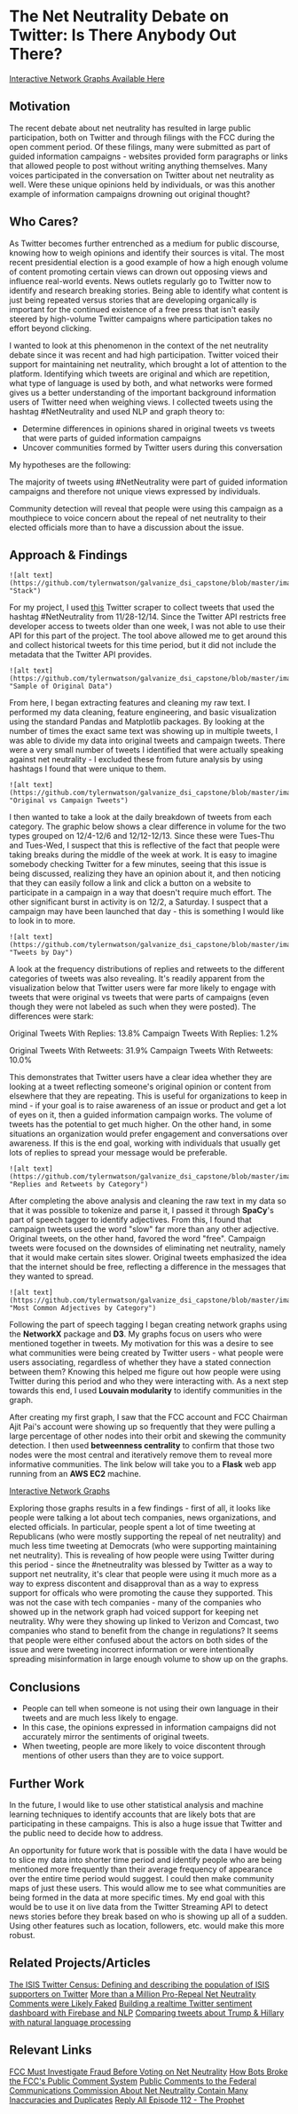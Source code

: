 # The Net Neutrality Debate on Twitter: Is There Anybody Out There?

[Interactive Network Graphs Available Here](http://18.221.173.186/)

## Motivation

The recent debate about net neutrality has resulted in large public participation, both on Twitter and through filings with the FCC during the open comment period. Of these filings, many were submitted as part of guided information campaigns - websites provided form paragraphs or links that allowed people to post without writing anything themselves. Many voices participated in the conversation on Twitter about net neutrality as well. Were these unique opinions held by individuals, or was this another example of information campaigns drowning out original thought? 

## Who Cares?

As Twitter becomes further entrenched as a medium for public discourse, knowing how to weigh opinions and identify their sources is vital. The most recent presidential election is a good example of how a high enough volume of content promoting certain views can drown out opposing views and influence real-world events. News outlets regularly go to Twitter now to identify and research breaking stories. Being able to identify what content is just being repeated versus stories that are developing organically is important for the continued existence of a free press that isn't easily steered by high-volume Twitter campaigns where participation takes no effort beyond clicking. 

I wanted to look at this phenomenon in the context of the net neutrality debate since it was recent and had high participation. Twitter voiced their support for maintaining net neutrality, which brought a lot of attention to the platform. Identifying which tweets are original and which are repetition, what type of language is used by both, and what networks were formed gives us a better understanding of the important background information users of Twitter need when weighing views. I collected tweets using the hashtag #NetNeutrality and used NLP and graph theory to:
* Determine differences in opinions shared in original tweets vs tweets that were parts of guided information campaigns
* Uncover communities formed by Twitter users during this conversation

My hypotheses are the following:

The majority of tweets using #NetNeutrality were part of guided information campaigns and therefore not unique views expressed by individuals.

Community detection will reveal that people were using this campaign as a mouthpiece to voice concern about the repeal of net neutrality to their elected officials more than to have a discussion about the issue.

## Approach & Findings

    ![alt text](https://github.com/tylernwatson/galvanize_dsi_capstone/blob/master/images/stack.png "Stack")
    
For my project, I used [this](https://github.com/taspinar/twitterscraper) Twitter scraper to collect tweets that used the hashtag #NetNeutrality from 11/28-12/14. Since the Twitter API restricts free developer access to tweets older than one week, I was not able to use their API for this part of the project. The tool above allowed me to get around this and collect historical tweets for this time period, but it did not include the metadata that the Twitter API provides.

    ![alt text](https://github.com/tylernwatson/galvanize_dsi_capstone/blob/master/images/original_data_sample.png "Sample of Original Data")

From here, I began extracting features and cleaning my raw text. I performed my data cleaning, feature engineering, and basic visualization using the standard Pandas and Matplotlib packages. By looking at the number of times the exact same text was showing up in multiple tweets, I was able to divide my data into original tweets and campaign tweets. There were a very small number of tweets I identified that were actually speaking against net neutrality - I excluded these from future analysis by using hashtags I found that were unique to them.

    ![alt text](https://github.com/tylernwatson/galvanize_dsi_capstone/blob/master/images/original_vs_campaign.png "Original vs Campaign Tweets")

I then wanted to take a look at the daily breakdown of tweets from each category. The graphic below shows a clear difference in volume for the two types grouped on 12/4-12/6 and 12/12-12/13. Since these were Tues-Thu and Tues-Wed, I suspect that this is reflective of the fact that people were taking breaks during the middle of the week at work. It is easy to imagine somebody checking Twitter for a few minutes, seeing that this issue is being discussed, realizing they have an opinion about it, and then noticing that they can easily follow a link and click a button on a website to participate in a campaign in a way that doesn't require much effort. The other significant burst in activity is on 12/2, a Saturday. I suspect that a campaign may have been launched that day - this is something I would like to look in to more.

    ![alt text](https://github.com/tylernwatson/galvanize_dsi_capstone/blob/master/images/tweets_by_day.png "Tweets by Day")
    
A look at the frequency distributions of replies and retweets to the different categories of tweets was also revealing. It's readily apparent from the visualization below that Twitter users were far more likely to engage with tweets that were original vs tweets that were parts of campaigns (even though they were not labeled as such when they were posted). The differences were stark:

Original Tweets With Replies: 13.8%
Campaign Tweets With Replies: 1.2%

Original Tweets With Retweets: 31.9%
Campaign Tweets With Retweets: 10.0%

This demonstrates that Twitter users have a clear idea whether they are looking at a tweet reflecting someone's original opinion or content from elsewhere that they are repeating. This is useful for organizations to keep in mind - if your goal is to raise awareness of an issue or product and get a lot of eyes on it, then a guided information campaign works. The volume of tweets has the potential to get much higher. On the other hand, in some situations an organization would prefer engagement and conversations over awareness. If this is the end goal, working with individuals that usually get lots of replies to spread your message would be preferable. 

    ![alt text](https://github.com/tylernwatson/galvanize_dsi_capstone/blob/master/images/replies_retweets.png "Replies and Retweets by Category")

After completing the above analysis and cleaning the raw text in my data so that it was possible to tokenize and parse it, I passed it through **SpaCy**'s part of speech tagger to identify adjectives. From this, I found that campaign tweets used the word "slow" far more than any other adjective. Original tweets, on the other hand, favored the word "free". Campaign tweets were focused on the downsides of eliminating net neutrality, namely that it would make certain sites slower. Original tweets emphasized the idea that the internet should be free, reflecting a difference in the messages that they wanted to spread.

    ![alt text](https://github.com/tylernwatson/galvanize_dsi_capstone/blob/master/images/word_usage.png "Most Common Adjectives by Category")

Following the part of speech tagging I began creating network graphs using the **NetworkX** package and **D3**. My graphs focus on users who were mentioned together in tweets. My motivation for this was a desire to see what communities were being created by Twitter users - what people were users associating, regardless of whether they have a stated connection between them? Knowing this helped me figure out how people were using Twitter during this period and who they were interacting with. As a next step towards this end, I used **Louvain modularity** to identify communities in the graph.

After creating my first graph, I saw that the FCC account and FCC Chairman Ajit Pai's account were showing up so frequently that they were pulling a large percentage of other nodes into their orbit and skewing the community detection. I then used **betweenness centrality** to confirm that those two nodes were the most central and iteratively remove them to reveal more informative communities. The link below will take you to a **Flask** web app running from an **AWS EC2** machine.

[Interactive Network Graphs](http://18.221.173.186/)

Exploring those graphs results in a few findings - first of all, it looks like people were talking a lot about tech companies, news organizations, and elected officials. In particular, people spent a lot of time tweeting at Republicans (who were mostly supporting the repeal of net neutrality) and much less time tweeting at Democrats (who were supporting maintaining net neutrality). This is revealing of how people were using Twitter during this period - since the #netneutrality was blessed by Twitter as a way to support net neutrality, it's clear that people were using it much more as a way to express discontent and disapproval than as a way to express support for officals who were promoting the cause they supported. This was not the case with tech companies - many of the companies who showed up in the network graph had voiced support for keeping net neutrality. Why were they showing up linked to Verizon and Comcast, two companies who stand to benefit from the change in regulations? It seems that people were either confused about the actors on both sides of the issue and were tweeting incorrect information or were intentionally spreading misinformation in large enough volume to show up on the graphs.

## Conclusions

* People can tell when someone is not using their own language in their tweets and are much less likely to engage.
* In this case, the opinions expressed in information campaigns did not accurately mirror the sentiments of original tweets.
* When tweeting, people are more likely to voice discontent through mentions of other users than they are to voice support.

## Further Work

In the future, I would like to use other statistical analysis and machine learning techniques to identify accounts that are likely bots that are participating in these campaigns. This is also a huge issue that Twitter and the public need to decide how to address.

An opportunity for future work that is possible with the data I have would be to slice my data into shorter time period and identify people who are being mentioned more frequently than their average frequency of appearance over the entire time period would suggest. I could then make community maps of just these users. This would allow me to see what communities are being formed in the data at more specific times. My end goal with this would be to use it on live data from the Twitter Streaming API to detect news stories before they break based on who is showing up all of a sudden. Using other features such as location, followers, etc. would make this more robust.

## Related Projects/Articles

[The ISIS Twitter Census: Defining and describing the population of ISIS supporters on Twitter](https://www.brookings.edu/wp-content/uploads/2016/06/isis_twitter_census_berger_morgan.pdf)
[More than a Million Pro-Repeal Net Neutrality Comments were Likely Faked](https://hackernoon.com/more-than-a-million-pro-repeal-net-neutrality-comments-were-likely-faked-e9f0e3ed36a6)
[Building a realtime Twitter sentiment dashboard with Firebase and NLP](https://codeburst.io/building-a-realtime-twitter-sentiment-dashboard-with-firebase-and-nlp-7064bb30f5ab_)
[Comparing tweets about Trump & Hillary with natural language processing](https://medium.com/google-cloud/comparing-tweets-about-trump-hillary-with-natural-language-processing-a0064e949666)

## Relevant Links
[FCC Must Investigate Fraud Before Voting on Net Neutrality](https://www.wired.com/story/fcc-must-investigate-fraud-before-voting-on-net-neutrality/)
[How Bots Broke the FCC's Public Comment System](https://www.wired.com/story/bots-broke-fcc-public-comment-system/)
[Public Comments to the Federal Communications Commission About Net Neutrality Contain Many Inaccuracies and Duplicates](http://www.pewinternet.org/2017/11/29/public-comments-to-the-federal-communications-commission-about-net-neutrality-contain-many-inaccuracies-and-duplicates/)
[Reply All Episode 112 - The Prophet](https://gimletmedia.com/episode/112-the-prophet/)
